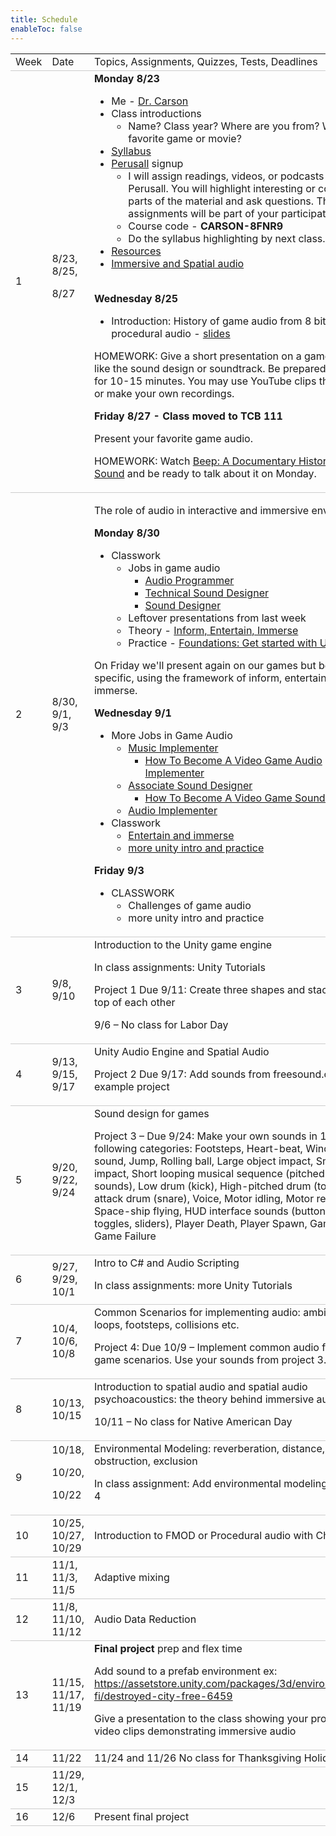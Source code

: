 ```yaml
---
title: Schedule
enableToc: false
---
```


<style>
table {
    border-collapse: collapse;
    width: 100%;
}

tr {
    border-bottom: 1px solid #ccc;
}

th {
    text-align: left;    
}

}
    </style>

<table>
  <tr>
   <td>Week
   </td>
   <td>Date
   </td>
   <td>Topics, Assignments, Quizzes, Tests, Deadlines
   </td>
  </tr>
  <tr>
   <td>1
   </td>
   <td>8/23, 8/25,
<p>
8/27
   </td>
   <td>
   <b>Monday 8/23</b>

   * Me - [Dr. Carson](https://tatecarson.com)
   * Class introductions 
      * Name? Class year? Where are you from? What's your favorite game or movie?   
   * [Syllabus](pages/syllabus.md)
   * [Perusall](https://perusall.com/) signup
        * I will assign readings, videos, or podcasts through Perusall. You will highlight interesting or confusing parts of the material and ask questions. These assignments will be part of your participation grade.  
        * Course code - **CARSON-8FNR9**
        * Do the syllabus highlighting by next class.   
   * [Resources](pages/resources.md)
   * [Immersive and Spatial audio](pages/lectures/week-1/monday-8-23/immersive-spatial)   

  <br><b>Wednesday 8/25</b> 
  * Introduction: History of game audio from 8 bit to procedural audio - [slides](pages/lectures/week-1/game-audio-history/)

   HOMEWORK: Give a short presentation on a game that you like the sound design or soundtrack. Be prepared to speak for 10-15 minutes. You may use YouTube clips that you find or make your own recordings. 
 
   **Friday 8/27 - Class moved to TCB 111**

   Present your favorite game audio.     

   HOMEWORK: Watch [Beep: A Documentary History of Game Sound](https://dakotastateuniversity-my.sharepoint.com/:v:/g/personal/tate_carson_dsu_edu/EeZ6nRUOdrFGgVnS6TmLNjwBsBYQj0yp0k3UdrXXKaIHPw?e=QmQHEj) and be ready to talk about it on Monday. 
   </td>
  </tr>
  <tr>
   <td>2
   </td>
   <td>8/30, 9/1, 9/3
   </td>
   <td>

   The role of audio in interactive and immersive environments
   
   **Monday 8/30**

   <!-- TODO: Find examples of each of these in games -->
   <!-- TODO: add some examples adn and an explanation of acoustic space from Truax -->
   * Classwork
      *  Jobs in game audio
         * [Audio Programmer](https://jobs.suckerpunch.com/careers/33358-General/jobs/14040972-PROGRAMMING-Audio-Programmer)  
         * [Technical Sound Designer](https://jobs.suckerpunch.com/careers/33358-General/jobs/14570392-DESIGN-Technical-Sound-Designer)
         * [Sound Designer](https://jobs.suckerpunch.com/careers/33358-General/jobs/14570389-DESIGN-Sound-Designer)
      * Leftover presentations from last week
      * Theory - [Inform, Entertain, Immerse](pages/lectures/week-2-the-roll-of-audio-in-interactive-and-immersive-environments/monday-8-30)
      * Practice - [Foundations: Get started with Unity](https://learn.unity.com/mission/real-time-creation-essentials?pathwayId=5f7bcab4edbc2a0023e9c38f)

   <!-- Listen to 20k Domestic Symphony Podcast - https://www.20k.org/episodes/domesticsymphony -->

   <!-- or - https://www.20k.org/episodes/auditoryicons -->

   <!-- Watch an introduction to  Unity tutorial -->

   On Friday we'll present again on our games but be more specific, using the framework of inform, entertain, and immerse.

   **Wednesday 9/1**
   * More Jobs in Game Audio  
      * [Music Implementer](https://www.respawn.com/careers/music-implementer-temporary-star-wars-team) 
         * [How To Become A Video Game Audio Implementer](https://www.gameindustrycareerguide.com/how-to-become-a-video-game-audio-implementer/)   
      * [Associate Sound Designer](https://www.respawn.com/careers/associate-sound-designer-temporary-star-wars-team)
         * [How To Become A Video Game Sound Designer](https://www.gameindustrycareerguide.com/how-to-become-a-video-game-sound-designer/)
      * [Audio Implementer](https://www.respawn.com/careers/audio-implementer-temporary-star-wars-team)
   * Classwork
      * [Entertain and immerse](pages/lectures/week-2-the-roll-of-audio-in-interactive-and-immersive-environments/wednesday-9-1) 
      * [more unity intro and practice](pages/lectures/week-2-the-roll-of-audio-in-interactive-and-immersive-environments/wednesday-9-1/intro-to-unity.md)

   <!-- HOMEWORK: -->

   **Friday 9/3**

   * CLASSWORK
      * Challenges of game audio   
      *  more unity intro and practice
   <!-- Explore: https://learn.unity.com/tutorial/work-with-gameobjects-in-a-3d-scene?uv=2019.4&missionId=5f777d9bedbc2a001f6f5ec7&pathwayId=5f7bcab4edbc2a0023e9c38f&contentId=5f777f61edbc2a2315d49058&projectId=5fa1e431edbc2a001f53e6cc -->
   <!-- HOMEWORK: -->

   </td>
  </tr>
  <tr>
   <td>3
   </td>
   <td>9/8, 9/10
   </td>
   <td>Introduction to the Unity game engine 
<p>
In class assignments: Unity Tutorials
<p>
Project 1 Due 9/11: Create three shapes and stack them on top of each other
<p>
9/6 – No class for Labor Day
   </td>
  </tr>
  <tr>
   <td>4
   </td>
   <td>9/13, 9/15, 9/17
   </td>
   <td>Unity Audio Engine and Spatial Audio 
<p>
Project 2 Due 9/17: Add sounds from freesound.org to an example project
   </td>
  </tr>
  <tr>
   <td>5
   </td>
   <td>9/20, 9/22, 9/24
   </td>
   <td>Sound design for games
<p>
Project 3 – Due 9/24: Make your own sounds in 10 of the following categories: Footsteps, Heart-beat, Wind, Shooting, sound, Jump, Rolling ball, Large object impact, Small object impact, Short looping musical sequence (pitched "pad"" sounds), Low drum (kick), High-pitched drum (tom), Sharp attack drum (snare), Voice, Motor idling, Motor revving, Space-ship flying, HUD interface sounds (button presses, toggles, sliders), Player Death, Player Spawn, Game Victory, Game Failure
   </td>
  </tr>
  <tr>
   <td>6
   </td>
   <td>9/27, 9/29, 10/1
   </td>
   <td>Intro to C# and Audio Scripting
<p>
In class assignments: more Unity Tutorials
   </td>
  </tr>
  <tr>
   <td>7
   </td>
   <td>10/4, 10/6, 10/8
   </td>
   <td>Common Scenarios for implementing audio: ambiences, loops, footsteps, collisions etc. 
<p>
Project 4: Due 10/9 – Implement common audio for common game scenarios. Use your sounds from project 3.  
   </td>
  </tr>
  <tr>
   <td>8
   </td>
   <td>10/13, 10/15
   </td>
   <td>Introduction to spatial audio and spatial audio psychoacoustics: the theory behind immersive audio
<p>
10/11 – No class for Native American Day
   </td>
  </tr>
  <tr>
   <td>9
   </td>
   <td>10/18, 
<p>
10/20, 
<p>
10/22
   </td>
   <td>Environmental Modeling: reverberation, distance, occlusion, obstruction, exclusion
<p>
In class assignment: Add environmental modeling to project 4
   </td>
  </tr>
  <tr>
   <td>10
   </td>
   <td>10/25, 10/27, 10/29
   </td>
   <td>Introduction to FMOD or Procedural audio with Chunity
   </td>
  </tr>
  <tr>
   <td>11
   </td>
   <td>11/1, 11/3, 11/5
   </td>
   <td>Adaptive mixing
   </td>
  </tr>
  <tr>
   <td>12
   </td>
   <td>11/8, 11/10, 11/12
   </td>
   <td>Audio Data Reduction
   </td>
  </tr>
  <tr>
   <td>13
   </td>
   <td>11/15, 11/17, 11/19
   </td>
   <td><strong>Final project</strong> prep and flex time 
<p>
Add sound to a prefab environment ex: <a href="https://assetstore.unity.com/packages/3d/environments/sci-fi/destroyed-city-free-6459">https://assetstore.unity.com/packages/3d/environments/sci-fi/destroyed-city-free-6459</a>
<p>
Give a presentation to the class showing your process with video clips demonstrating immersive audio 
   </td>
  </tr>
  <tr>
   <td>14
   </td>
   <td>11/22
   </td>
   <td>11/24 and 11/26 No class for Thanksgiving Holiday
   </td>
  </tr>
  <tr>
   <td>15
   </td>
   <td>11/29, 12/1, 12/3
   </td>
   <td>
   </td>
  </tr>
  <tr>
   <td>16
   </td>
   <td>12/6
   </td>
   <td>Present final project 
   </td>
  </tr>
</table>
